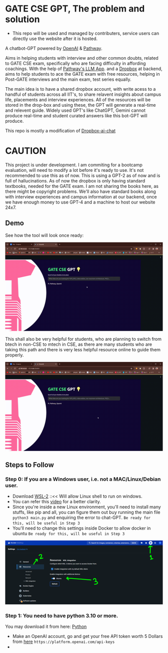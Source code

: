 # GATE CSE GPT, The problem and solution

* This repo will be used and managed by contributers, service users can directly use the website after it is hosted.

A chatbot-GPT powered by [OpenAI](https://openai.com/) & [Pathway](https://pathway.com/).

Aims in helping students with interview and other common doubts, related to GATE CSE exam, specifically who are facing difficulty in affording coachings.
With the help of [Pathway's LLM App](https://github.com/pathwaycom/llm-app). and a [Dropbox](https://dropbox.com/) at backend, aims to help students to ace the GATE exam with free resources, helping in Post-GATE interviews and the main exam, test series equally.

The main idea is to have a shared dropbox account, with write acess to a handful of students across all IIT's, to share relavent insights about campus life, placements and interview experiences.
All of the resources will be stored in the drop-box and using these, the GPT will generate a real-time and relevent guide. 
Widely used GPT's like ChatGPT, ‎Gemini cannot produce real-time and student curated answers like this bot-GPT will produce.


This repo is mostly a modification of [Dropbox-ai-chat](https://github.com/pathway-labs/dropbox-ai-chat/tree/main)

# CAUTION
This project is under development. I am commiting for a bootcamp evaluation, will need to modify a lot before it's ready to use.
It's not recommended to use this as of now. This is using a GPT-2 as of now and is full of hallucinations. 
As of now the dropbox is only having standard textbooks, needed for the GATE exam.
I am not sharing the books here, as there might be copyright problems.
We'll also have standard books along with interview experiences and campus information at our backend, once we have enough money to use GPT-4 and a machine to host our website 24x7.

## Demo

See how the tool will look once ready:

<img src="assets/gif1.gif" alt="Image" width="600"/>

This shall also be very helpful for students, who are planning to switch from btech in non-CSE to mtech in CSE, as there are many students who are taking this path and there is very less helpful resource online to guide them properly.

<img src="assets/gif2.gif" alt="Image" width="600"/>

## Steps to Follow


### Step 0: If you are a Windows user, i.e. not a MAC/Linux/Debian user.
* Download [WSL-2](https://learn.microsoft.com/en-us/windows/wsl/install) ::<< Will allow Linux shell to run on windows.
* You can refer this [video](https://www.youtube.com/watch?v=Tlx7qZCPIsA&ab_channel=CloudChamp) for a better clarity.
* Since you're inside a new Linux environment, you'll need to install many stuffs, like pip and all, you can figure them out buy running the main file ` python3 main.py ` and enquiring the error to chat-GPT. `Be ready for this, will be useful in Step 3`
* You'll need to change this settings inside Docker to allow docker in ubuntu `Be ready for this, will be useful in Step 3`


 <img src="assets/help.PNG" alt="Image" width="600"/> 

### Step 1: You need to have python 3.10 or more. 
You may download it from here: [Python](https://www.python.org/downloads/)
* Make an OpenAI account, go and get your free API token worth 5 Dollars from [here](https://platform.openai.com/api-keys) `https://platform.openai.com/api-keys`
* 


